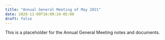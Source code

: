 ```yaml
---
title: "Annual General Meeting of May 2021"
date: 2020-11-09T16:09:24-05:00
draft: false
---
```


This is a placeholder for the Annual General Meeting notes and documents.
